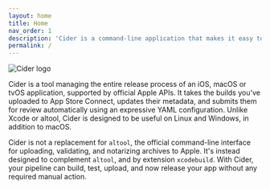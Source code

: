 ```yaml
---
layout: home
title: Home
nav_order: 1
description: 'Cider is a command-line application that makes it easy to submit your Apple App Store apps for review.'
permalink: /
---
```


<img class="header" alt="Cider logo" src="{{ '/assets/images/header.png' | absolute_url }}" />

Cider is a tool managing the entire release process of an iOS, macOS or tvOS application, supported by official Apple APIs. It takes the builds you've uploaded to App Store Connect, updates their metadata, and submits them for review automatically using an expressive YAML configuration. Unlike Xcode or altool, Cider is designed to be useful on Linux and Windows, in addition to macOS.

Cider is not a replacement for `altool`, the official command-line interface for uploading, validating, and notarizing archives to Apple. It's instead designed to complement `altool`, and by extension `xcodebuild`. With Cider, your pipeline can build, test, upload, and now release your app without any required manual action.
